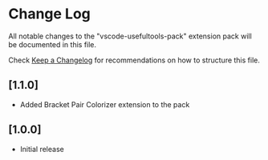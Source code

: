 # Change Log

All notable changes to the "vscode-usefultools-pack" extension pack will be documented in this file.

Check [Keep a Changelog](http://keepachangelog.com/) for recommendations on how to structure this file.

## [1.1.0]

- Added Bracket Pair Colorizer extension to the pack

## [1.0.0]

- Initial release
